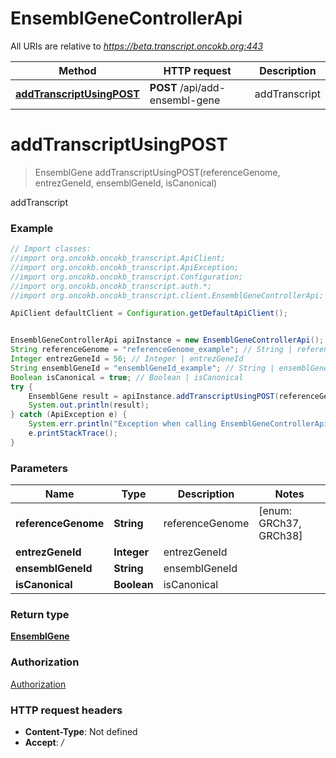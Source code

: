 # EnsemblGeneControllerApi

All URIs are relative to *https://beta.transcript.oncokb.org:443*

Method | HTTP request | Description
------------- | ------------- | -------------
[**addTranscriptUsingPOST**](EnsemblGeneControllerApi.md#addTranscriptUsingPOST) | **POST** /api/add-ensembl-gene | addTranscript

<a name="addTranscriptUsingPOST"></a>
# **addTranscriptUsingPOST**
> EnsemblGene addTranscriptUsingPOST(referenceGenome, entrezGeneId, ensemblGeneId, isCanonical)

addTranscript

### Example
```java
// Import classes:
//import org.oncokb.oncokb_transcript.ApiClient;
//import org.oncokb.oncokb_transcript.ApiException;
//import org.oncokb.oncokb_transcript.Configuration;
//import org.oncokb.oncokb_transcript.auth.*;
//import org.oncokb.oncokb_transcript.client.EnsemblGeneControllerApi;

ApiClient defaultClient = Configuration.getDefaultApiClient();


EnsemblGeneControllerApi apiInstance = new EnsemblGeneControllerApi();
String referenceGenome = "referenceGenome_example"; // String | referenceGenome
Integer entrezGeneId = 56; // Integer | entrezGeneId
String ensemblGeneId = "ensemblGeneId_example"; // String | ensemblGeneId
Boolean isCanonical = true; // Boolean | isCanonical
try {
    EnsemblGene result = apiInstance.addTranscriptUsingPOST(referenceGenome, entrezGeneId, ensemblGeneId, isCanonical);
    System.out.println(result);
} catch (ApiException e) {
    System.err.println("Exception when calling EnsemblGeneControllerApi#addTranscriptUsingPOST");
    e.printStackTrace();
}
```

### Parameters

Name | Type | Description  | Notes
------------- | ------------- | ------------- | -------------
 **referenceGenome** | **String**| referenceGenome | [enum: GRCh37, GRCh38]
 **entrezGeneId** | **Integer**| entrezGeneId |
 **ensemblGeneId** | **String**| ensemblGeneId |
 **isCanonical** | **Boolean**| isCanonical |

### Return type

[**EnsemblGene**](EnsemblGene.md)

### Authorization

[Authorization](../README.md#Authorization)

### HTTP request headers

 - **Content-Type**: Not defined
 - **Accept**: */*

